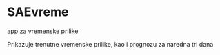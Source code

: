SAEvreme
========

app za vremenske prilike

Prikazuje trenutne vremenske prilike, kao i prognozu za naredna tri dana

